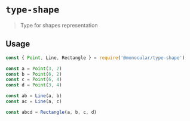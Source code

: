 # `type-shape`

> Type for shapes representation

## Usage

```js
const { Point, Line, Rectangle } = require('@monocular/type-shape')

const a = Point(3, 2)
const b = Point(6, 2)
const c = Point(6, 4)
const d = Point(3, 4)

const ab = Line(a, b)
const ac = Line(a, c)

const abcd = Rectangle(a, b, c, d)
```
